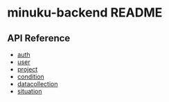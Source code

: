 minuku-backend README
===

## API Reference 
* [auth](https://github.com/minuku/minuku_backend/tree/master/doc/auth.md)
* [user](https://github.com/minuku/minuku_backend/tree/master/doc/user.md)
* [project](https://github.com/minuku/minuku_backend/tree/master/doc/project.md)
* [condition](https://github.com/minuku/minuku_backend/tree/master/doc/condition.md)
* [datacollection](https://github.com/minuku/minuku_backend/tree/master/doc/datacollection.md)
* [situation](https://github.com/minuku/minuku_backend/tree/master/doc/situation.md)
